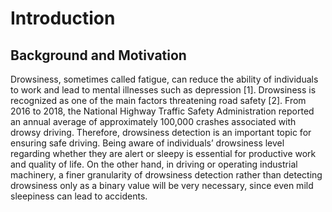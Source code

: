 # Introduction

## Background and Motivation
Drowsiness, sometimes called fatigue, can reduce the ability of individuals to work and lead to mental illnesses such as depression [1]. Drowsiness is recognized as one of the main factors threatening road safety [2]. From 2016 to 2018, the National Highway Traffic Safety Administration reported an annual average of approximately 100,000 crashes associated with drowsy driving. Therefore, drowsiness detection is an important topic for ensuring safe driving. Being aware of individuals’ drowsiness level regarding whether they are alert or sleepy is essential for productive work and quality of life. On the other hand, in driving or operating industrial machinery, a finer granularity of drowsiness detection rather than detecting drowsiness only as a binary value will be very necessary, since even mild sleepiness can lead to accidents.
